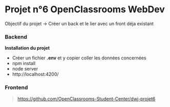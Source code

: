 ﻿# Projet n°6 OpenClassrooms WebDev

Objectif du projet -> Créer un back et le lier avec un front déja existant

### Backend

**Installation du projet**

- Créer un fichier **.env** et y copier coller les données concernées
- npm install 
- node server
- http://localhost:4200/

### Frontend

> https://github.com/OpenClassrooms-Student-Center/dwj-projet6 



